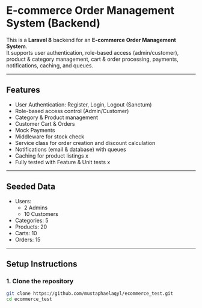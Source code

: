 # E-commerce Order Management System (Backend)

This is a **Laravel 8** backend for an **E-commerce Order Management System**.  
It supports user authentication, role-based access (admin/customer), product & category management, cart & order processing, payments, notifications, caching, and queues.

---

## **Features**

- User Authentication: Register, Login, Logout (Sanctum)
- Role-based access control (Admin/Customer)
- Category & Product management
- Customer Cart & Orders
- Mock Payments
- Middleware for stock check
- Service class for order creation and discount calculation
- Notifications (email & database) with queues
- Caching for product listings x
- Fully tested with Feature & Unit tests x

---

## **Seeded Data**

- Users:
  - 2 Admins
  - 10 Customers
- Categories: 5
- Products: 20
- Carts: 10
- Orders: 15

---

## **Setup Instructions**

### 1. Clone the repository
```bash
git clone https://github.com/mustaphaelaqyl/ecommerce_test.git
cd ecommerce_test
